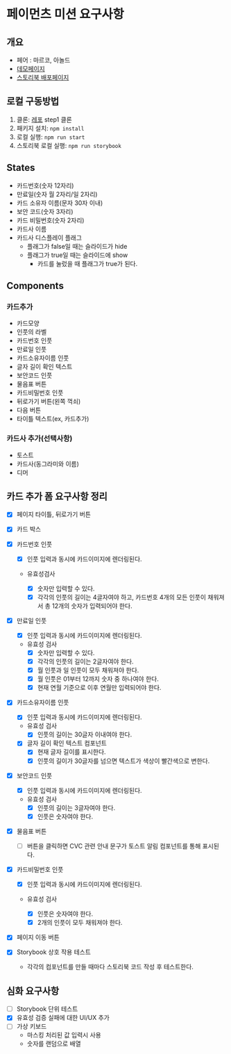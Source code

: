 # 페이먼츠 미션 요구사항

## 개요

- 페어 : 마르코, 아놀드
- [데모페이지](https://sweet-sprite-876774.netlify.app/)
- [스토리북 배포페이지](https://626aa58effc760004af7707e-qoyswlxepr.chromatic.com/)

## 로컬 구동방법

1. 클론: [레포](https://github.com/wonsss/react-payments) step1 클론
2. 패키지 설치: `npm install`
3. 로컬 실행: `npm run start`
4. 스토리북 로컬 실행: `npm run storybook`

## States

- 카드번호(숫자 12자리)
- 만료일(숫자 월 2자리/일 2자리)
- 카드 소유자 이름(문자 30자 이내)
- 보안 코드(숫자 3자리)
- 카드 비밀번호(숫자 2자리)
- 카드사 이름
- 카드사 디스플레이 플래그
  - 플래그가 false일 때는 슬라이드가 hide
  - 플래그가 true일 때는 슬라이드에 show
    - 카드를 눌렀을 때 플래그가 true가 된다.

## Components

### 카드추가

- 카드모양
- 인풋의 라벨
- 카드번호 인풋
- 만료일 인풋
- 카드소유자이름 인풋
- 글자 길이 확인 텍스트
- 보안코드 인풋
- 물음표 버튼
- 카드비밀번호 인풋
- 뒤로가기 버튼(왼쪽 꺽쇠)
- 다음 버튼
- 타이틀 텍스트(ex, 카드추가)

### 카드사 추가(선택사항)

- 토스트
- 카드사(동그라미와 이름)
- 디머

## 카드 추가 폼 요구사항 정리

- [x] 페이지 타이틀, 뒤로가기 버튼
- [x] 카드 박스
- [x] 카드번호 인풋

  - [x] 인풋 입력과 동시에 카드이미지에 렌더링된다.
  - 유효성검사

    - [x] 숫자만 입력할 수 있다.
    - [x] 각각의 인풋의 길이는 4글자여야 하고, 카드번호 4개의 모든 인풋이 채워져서 총 12개의 숫자가 입력되어야 한다.

- [x] 만료일 인풋
  - [x] 인풋 입력과 동시에 카드이미지에 렌더링된다.
  - 유효성 검사
    - [x] 숫자만 입력할 수 있다.
    - [x] 각각의 인풋의 길이는 2글자여야 한다.
    - [x] 월 인풋과 일 인풋이 모두 채워져야 한다.
    - [x] 월 인풋은 01부터 12까지 숫자 중 하나여야 한다.
    - [x] 현재 연월 기준으로 이후 연월만 입력되어야 한다.
- [x] 카드소유자이름 인풋
  - [x] 인풋 입력과 동시에 카드이미지에 렌더링된다.
  - 유효성 검사
    - [x] 인풋의 길이는 30글자 이내여야 한다.
  - [x] 글자 길이 확인 텍스트 컴포넌트
    - [x] 현재 글자 길이를 표시한다.
    - [x] 인풋의 길이가 30글자를 넘으면 텍스트가 색상이 빨간색으로 변한다.
- [x] 보안코드 인풋
  - [x] 인풋 입력과 동시에 카드이미지에 렌더링된다.
  - 유효성 검사
    - [x] 인풋의 길이는 3글자여야 한다.
    - [x] 인풋은 숫자여야 한다.
- [x] 물음표 버튼
  - [ ] 버튼을 클릭하면 CVC 관련 안내 문구가 토스트 알림 컴포넌트를 통해 표시된다.
- [x] 카드비밀번호 인풋

  - [x] 인풋 입력과 동시에 카드이미지에 렌더링된다.
  - 유효성 검사

    - [x] 인풋은 숫자여야 한다.
    - [x] 2개의 인풋이 모두 채워져야 한다.

- [x] 페이지 이동 버튼
- [x] Storybook 상호 작용 테스트
  - 각각의 컴포넌트를 만들 때마다 스토리북 코드 작성 후 테스트한다.

## 심화 요구사항

- [ ] Storybook 단위 테스트
- [x] 유효성 검증 실패에 대한 UI/UX 추가
- [ ] 가상 키보드
  - 마스킹 처리된 값 입력시 사용
  - 숫자를 랜덤으로 배열
